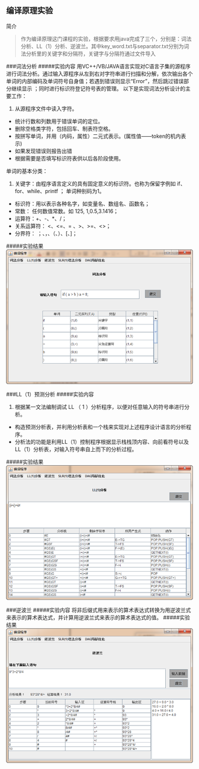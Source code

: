编译原理实验
------------

简介
>作为编译原理这门课程的实验，根据要求用java完成了三个，分别是：词法分析、LL（1）分析、逆波兰。其中key_word.txt与separator.txt分别为词法分析里的关键字和分隔符，关键字与分隔符通过文件导入

###词法分析
#####实验内容
用VC++/VB/JAVA语言实现对C语言子集的源程序进行词法分析。通过输入源程序从左到右对字符串进行扫描和分解，依次输出各个单词的内部编码及单词符号自身值；若遇到错误则显示“Error”，然后跳过错误部分继续显示 ；同时进行标识符登记符号表的管理。
以下是实现词法分析设计的主要工作：  

1. 从源程序文件中读入字符。
* 统计行数和列数用于错误单词的定位。
* 删除空格类字符，包括回车、制表符空格。
* 按拼写单词，并用（内码，属性）二元式表示。(属性值——token的机内表示)
* 如果发现错误则报告出错
* 根据需要是否填写标识符表供以后各阶段使用。  
	
单词的基本分类：  

1. 关键字：由程序语言定义的具有固定意义的标识符。也称为保留字例如 if、    for、while、printf ；   单词种别码为1。
* 标识符：用以表示各种名字，如变量名、数组名、函数名；
* 常数： 任何数值常数。如 125, 1,0.5,3.1416；
* 运算符：+、-、*、/；
* 关系运算符： <、<=、= 、>、>=、<>；
* 分界符： ；、，、（、）、[、]；

#####实验结果
![词法分析](/images/wordAnalysis.png)  

###LL（1）预测分析
#####实验内容  

1. 根据某一文法编制调试 LL （ 1 ）分析程序，以便对任意输入的符号串进行分析。
* 构造预测分析表，并利用分析表和一个栈来实现对上述程序设计语言的分析程序。
* 分析法的功能是利用LL（1）控制程序根据显示栈栈顶内容、向前看符号以及LL（1）分析表，对输入符号串自上而下的分析过程。

#####实验结果
![LL（1）预测分析](/images/ll1.png)  

###逆波兰
#####实验内容
将非后缀式用来表示的算术表达式转换为用逆波兰式来表示的算术表达式，并计算用逆波兰式来表示的算术表达式的值。
#####实验结果
![逆波兰](/images/rpl.png)  


